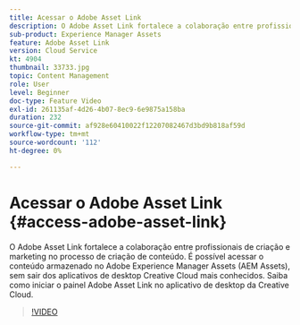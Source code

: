 ```yaml
---
title: Acessar o Adobe Asset Link
description: O Adobe Asset Link fortalece a colaboração entre profissionais de criação e marketing no processo de criação de conteúdo. É possível acessar o conteúdo armazenado no Adobe Experience Manager Assets (AEM Assets), sem sair dos aplicativos de desktop Creative Cloud mais conhecidos. Saiba como iniciar o painel Adobe Asset Link no aplicativo de desktop da Creative Cloud.
sub-product: Experience Manager Assets
feature: Adobe Asset Link
version: Cloud Service
kt: 4904
thumbnail: 33733.jpg
topic: Content Management
role: User
level: Beginner
doc-type: Feature Video
exl-id: 261135af-4d26-4b07-8ec9-6e9875a158ba
duration: 232
source-git-commit: af928e60410022f12207082467d3bd9b818af59d
workflow-type: tm+mt
source-wordcount: '112'
ht-degree: 0%

---
```


# Acessar o Adobe Asset Link {#access-adobe-asset-link}

O Adobe Asset Link fortalece a colaboração entre profissionais de criação e marketing no processo de criação de conteúdo. É possível acessar o conteúdo armazenado no Adobe Experience Manager Assets (AEM Assets), sem sair dos aplicativos de desktop Creative Cloud mais conhecidos. Saiba como iniciar o painel Adobe Asset Link no aplicativo de desktop da Creative Cloud.

>[!VIDEO](https://video.tv.adobe.com/v/33733?quality=12&learn=on)
